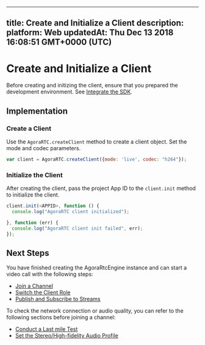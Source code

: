 
---
title: Create and Initialize a Client
description: 
platform: Web
updatedAt: Thu Dec 13 2018 16:08:51 GMT+0000 (UTC)
---
# Create and Initialize a Client
Before creating and initizing the client, ensure that you prepared the development environment. See [Integrate the SDK](../../en/Interactive%20Broadcast/web_prepare.md).

## Implementation

### Create a Client
Use the `AgoraRTC.createClient` method to create a client object. Set the mode and codec parameters. 

```javascript
var client = AgoraRTC.createClient({mode: 'live', codec: "h264"});
```

### Initialize the Client
After creating the client, pass the project App ID to the `client.init` method to initialize the client.

```javascript
client.init(<APPID>, function () {
  console.log("AgoraRTC client initialized");

}, function (err) {
  console.log("AgoraRTC client init failed", err);
});
```

## Next Steps
You have finished creating the AgoraRtcEngine instance and can start a video call with the following steps:
* [Join a Channel](../../en/Interactive%20Broadcast/join_live_web.md)
* [Switch the Client Role](../../en/Interactive%20Broadcast/role_web.md)
* [Publish and Subscribe to Streams](../../en/Interactive%20Broadcast/publish_web_live.md)

To check the network connection or audio quality, you can refer to the following sections before joining a channel:

* [Conduct a Last mile Test](../../en/Interactive%20Broadcast/lastmile_web.md)
* [Set the Stereo/High-fidelity Audio Profile](../../en/Interactive%20Broadcast/audio_profile_web.md)
